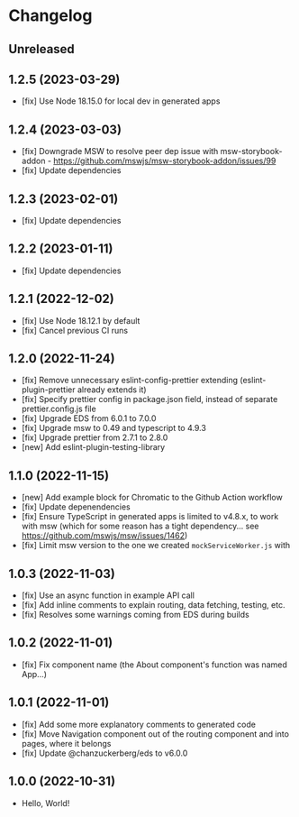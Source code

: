 # Changelog

## Unreleased

## 1.2.5 (2023-03-29)

- [fix] Use Node 18.15.0 for local dev in generated apps

## 1.2.4 (2023-03-03)

- [fix] Downgrade MSW to resolve peer dep issue with msw-storybook-addon - https://github.com/mswjs/msw-storybook-addon/issues/99
- [fix] Update dependencies

## 1.2.3 (2023-02-01)

- [fix] Update dependencies

## 1.2.2 (2023-01-11)

- [fix] Update dependencies

## 1.2.1 (2022-12-02)

- [fix] Use Node 18.12.1 by default
- [fix] Cancel previous CI runs

## 1.2.0 (2022-11-24)

- [fix] Remove unnecessary eslint-config-prettier extending (eslint-plugin-prettier already extends it)
- [fix] Specify prettier config in package.json field, instead of separate prettier.config.js file
- [fix] Upgrade EDS from 6.0.1 to 7.0.0
- [fix] Upgrade msw to 0.49 and typescript to 4.9.3
- [fix] Upgrade prettier from 2.7.1 to 2.8.0
- [new] Add eslint-plugin-testing-library

## 1.1.0 (2022-11-15)

- [new] Add example block for Chromatic to the Github Action workflow
- [fix] Update depenendencies
- [fix] Ensure TypeScript in generated apps is limited to v4.8.x, to work with msw (which for some reason has a tight dependency... see https://github.com/mswjs/msw/issues/1462)
- [fix] Limit msw version to the one we created `mockServiceWorker.js` with

## 1.0.3 (2022-11-03)

- [fix] Use an async function in example API call
- [fix] Add inline comments to explain routing, data fetching, testing, etc.
- [fix] Resolves some warnings coming from EDS during builds

## 1.0.2 (2022-11-01)

- [fix] Fix component name (the About component's function was named App...)

## 1.0.1 (2022-11-01)

- [fix] Add some more explanatory comments to generated code
- [fix] Move Navigation component out of the routing component and into pages, where it belongs
- [fix] Update @chanzuckerberg/eds to v6.0.0

## 1.0.0 (2022-10-31)

- Hello, World!
